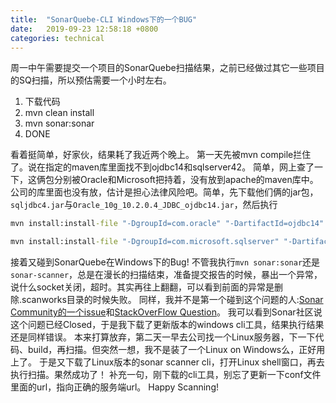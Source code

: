 ```yaml
---
title:  "SonarQuebe-CLI Windows下的一个BUG"
date:   2019-09-23 12:58:18 +0800
categories: technical
---
```


周一中午需要提交一个项目的SonarQuebe扫描结果，之前已经做过其它一些项目的SQ扫描，所以预估需要一个小时左右。

1. 下载代码
2. mvn clean install
3. mvn sonar:sonar
4. DONE

看着挺简单，好家伙，结果耗了我近两个晚上。
第一天先被mvn compile拦住了。说在指定的maven库里面找不到ojdbc14和sqlserver42。
简单，网上查了一下，这俩包分别被Oracle和Microsoft把持着，没有放到apache的maven库中。公司的库里面也没有放，估计是担心法律风险吧。简单，先下载他们俩的jar包，`sqljdbc4.jar`与`Oracle_10g_10.2.0.4_JDBC_ojdbc14.jar`，然后执行

```cmd
mvn install:install-file "-DgroupId=com.oracle" "-DartifactId=ojdbc14" "-Dversion=10.2.0.4.0" "-Dpackaging=jar" "-Dfile=D:\downloads\Oracle_10g_10.2.0.4_JDBC_ojdbc14.jar"

mvn install:install-file "-DgroupId=com.microsoft.sqlserver" "-DartifactId=sqljdbc" "-Dversion=1.2" "-Dpackaging=jar" "-Dfile=D:\downloads\sqljdbc4.jar"
```

接着又碰到SonarQuebe在Windows下的Bug!
不管我执行`mvn sonar:sonar`还是`sonar-scanner`，总是在漫长的扫描结束，准备提交报告的时候，暴出一个异常，说什么socket关闭，超时。其实再往上翻翻，可以看到前面的异常是删除.scanworks目录的时候失败。
同样，我并不是第一个碰到这个问题的人:[Sonar Community的一个issue](https://community.sonarsource.com/t/sonarqube-ce-failed-to-delete-temp-folder/5690)和[StackOverFlow Question](https://stackoverflow.com/questions/51491191/sonarqube-is-throwing-directorynotemptyexception-during-the-report-analysis)。
我可以看到Sonar社区说这个问题已经Closed，于是我下载了更新版本的windows cli工具，结果执行结果还是同样错误。
本来打算放弃，第二天一早去公司找一个Linux服务器，下一下代码、build，再扫描。但突然一想，我不是装了一个Linux on Windows么，正好用上了。
于是又下载了Linux版本的sonar scanner cli，打开Linux shell窗口，再去执行扫描。果然成功了！
补充一句，刚下载的cli工具，别忘了更新一下conf文件里面的url，指向正确的服务端url。
Happy Scanning!
